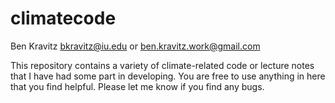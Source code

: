 # climatecode

Ben Kravitz
bkravitz@iu.edu or ben.kravitz.work@gmail.com

This repository contains a variety of climate-related code or lecture notes that I have had some part in developing.  You are free to use anything in here that you find helpful.  Please let me know if you find any bugs.